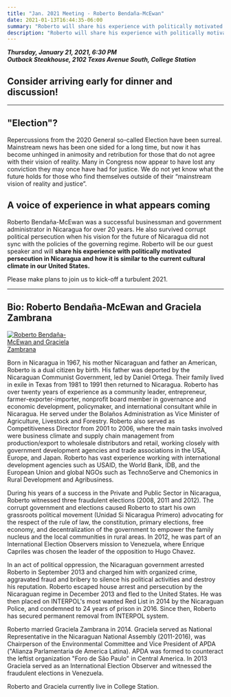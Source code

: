 ```yaml
---
title: "Jan. 2021 Meeting - Roberto Bendaña-McEwan"
date: 2021-01-13T16:44:35-06:00
summary: "Roberto will share his experience with politically motivated persecution in Nicaragua and how it is similar to the current cultural climate in our United States"
description: "Roberto will share his experience with politically motivated persecution in Nicaragua and how it is similar to the current cultural climate in our United States"
---
```


**_Thursday, January 21, 2021, 6:30 PM_**  
**_<strong><span class="hilite">Outback Steakhouse</span></strong>, 2102 Texas Avenue South, College Station_**

## Consider arriving early for dinner and discussion!

---

## "Election"?

Repercussions from the 2020 General so-called Election have been surreal.  Mainstream news has been one sided for a long time, but now it has become unhinged in animosity and retribution for those that do not agree with their vision of reality. Many in Congress now appear to have lost any conviction they may once have had for justice. We do not yet know what the future holds for those who find themselves outside of their “mainstream vision of reality and justice”.  

## A voice of experience in what appears coming

Roberto Bendaña-McEwan was a successful businessman and government administrator in Nicaragua for over 20 years. He also survived corrupt political persecution when his vision for the future of Nicaragua did not sync with the policies of the governing regime. Roberto will be our guest speaker and will **share his experience with politically motivated persecution in Nicaragua and how it is similar to the current cultural climate in our United States.**  

Please make plans to join us to kick-off a turbulent 2021. 

---

<a name="bio" id="bio"></a>

## Bio: Roberto Bendaña-McEwan and Graciela Zambrana

<div class="align-right"  style="width:35%;height:auto;">
<a href="https://www.transparencytexas.org"><img src="/img/roberto-and-graciela.jpg" alt="Roberto Bendaña-McEwan and Graciela Zambrana"></a>  
</div>

Born in Nicaragua in 1967, his mother Nicaraguan and father an American, Roberto is a dual citizen by birth. His father was deported by the Nicaraguan Communist Government, led by Daniel Ortega. Their family lived in exile in Texas from 1981 to 1991 then returned to Nicaragua. Roberto has over twenty years of experience as a community leader, entrepreneur, farmer-exporter-importer, nonprofit board member in governance and economic development, policymaker, and international consultant while in Nicaragua. He served under the Bolaños Administration as Vice Minister of Agriculture, Livestock and Forestry. Roberto also served as Competitiveness Director from 2001 to 2006, where the main tasks involved were business climate and supply chain management from production/export to wholesale distributors and retail, working closely with government development agencies and trade associations in the USA, Europe, and Japan. Roberto has vast experience working with international development agencies such as USAID, the World Bank, IDB, and the European Union and global NGOs such as TechnoServe and Chemonics in Rural Development and Agribusiness. 

During his years of a success in the Private and Public Sector in Nicaragua, Roberto witnessed three fraudulent elections (2008, 2011 and 2012). The corrupt government and elections caused Roberto to start his own grassroots political movement (Unidad Si Nicaragua Primero) advocating for the respect of the rule of law, the constitution, primary elections, free economy, and decentralization of the government to empower the family nucleus and the local communities in rural areas. In 2012, he was part of an International Election Observers mission to Venezuela, where Enrique Capriles was chosen the leader of the opposition to Hugo Chavez. 

In an act of political oppression, the Nicaraguan government arrested Roberto in September 2013 and charged him with organized crime, aggravated fraud and bribery to silence his political activities and destroy his reputation. Roberto escaped house arrest and persecution by the Nicaraguan regime in December 2013 and fled to the United States. He was then placed on INTERPOL's most wanted Red List in 2014 by the Nicaraguan Police, and condemned to 24 years of prison in 2016. Since then, Roberto has secured permanent removal from INTERPOL system.

Roberto married Graciela Zambrana in 2014. Graciela served as National Representative in the Nicaraguan National Assembly (2011-2016), was Chairperson of the Environmental Committee and Vice President of APDA ("Alianza Parlamentaria de America Latina).  APDA was formed to counteract the leftist organization "Foro de São Paulo" in Central America.  In 2013 Graciela served as an International Election Observer and witnessed the fraudulent elections in Venezuela. 

Roberto and Graciela currently live in College Station. 

